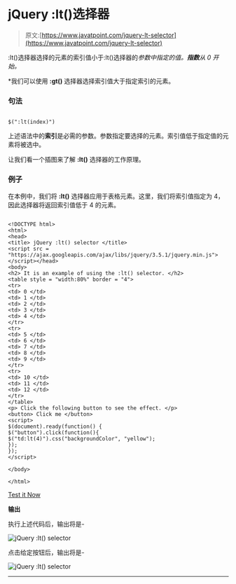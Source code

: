 # jQuery :lt()选择器

> 原文:[https://www.javatpoint.com/jquery-lt-selector](https://www.javatpoint.com/jquery-lt-selector)

:lt()选择器选择的元素的索引值小于:lt()选择器的*参数中指定的值。**指数**从 0 开始。*

 *我们可以使用 **:gt()** 选择器选择索引值大于指定索引的元素。

### 句法

```

$(":lt(index)")

```

上述语法中的**索引**是必需的参数。参数指定要选择的元素。索引值低于指定值的元素将被选中。

让我们看一个插图来了解 **:lt()** 选择器的工作原理。

### 例子

在本例中，我们将 **:lt()** 选择器应用于表格元素。这里，我们将索引值指定为 4，因此选择器将返回索引值低于 4 的元素。

```

<!DOCTYPE html>
<html>
<head>
<title> jQuery :lt() selector </title>
<script src = "https://ajax.googleapis.com/ajax/libs/jquery/3.5.1/jquery.min.js"></script></head>
<body>
<h2> It is an example of using the :lt() selector. </h2>
<table style = "width:80%" border = "4">
<tr>
<td> 0 </td>
<td> 1 </td>
<td> 2 </td>
<td> 3 </td>
<td> 4 </td>
</tr>
<tr>
<td> 5 </td>
<td> 6 </td>
<td> 7 </td>
<td> 8 </td>
<td> 9 </td>
</tr>
<tr>
<td> 10 </td>
<td> 11 </td>
<td> 12 </td>
</tr>
</table>
<p> Click the following button to see the effect. </p>
<button> Click me </button>
<script>
$(document).ready(function() {
$("button").click(function(){
$("td:lt(4)").css("backgroundColor", "yellow");
});
});
</script>

</body>

</html>

```

[Test it Now](https://www.javatpoint.com/oprweb/test.jsp?filename=jquery-lt-selector1)

**输出**

执行上述代码后，输出将是-

![jQuery :lt() selector](../Images/d2a576c6e606636bdaaf9926eb4138ec.png)

点击给定按钮后，输出将是-

![jQuery :lt() selector](../Images/b6df084fc60a59522b587f9a8097231c.png)

* * **